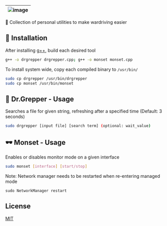 | ![image](https://user-images.githubusercontent.com/63486672/113641162-ad092e00-9642-11eb-8814-9d55299fc177.png) |
| :------: |
🚗 Collection of personal utilities to make wardriving easier
 
## 📝 Installation

After installing [g++](https://installlion.com/kali/kali/main/g/g++/install/index.html), build each desired tool

```bash
g++ -o drgrepper drgrepper.cpp; g++ -o monset monset.cpp
```

To install system wide, copy each compiled binary to `/usr/bin/`

```bash
sudo cp drgrepper /usr/bin/drgrepper
sudo cp monset /usr/bin/monset
```

## 🥤 Dr.Grepper - Usage

Searches a file for given string, refreshing after a specified time (Default: 3 seconds)
```bash
sudo drgrepper [input file] [search term] (optional: wait_value) 
```
## 🕶️ Monset - Usage

Enables or disables monitor mode on a given interface
```bash
sudo monset [interface] [start/stop] 
```
Note: Network manager needs to be restarted when re-entering managed mode  

`sudo NetworkManager restart`

## License
[MIT](https://choosealicense.com/licenses/mit/)
